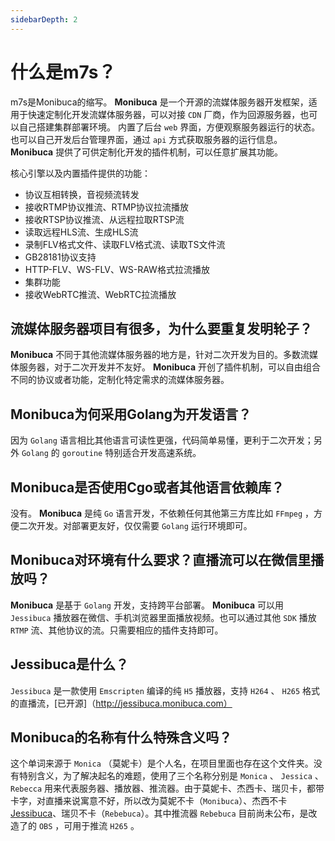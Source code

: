 ```yaml
---
sidebarDepth: 2
---
```

# 什么是m7s？

m7s是Monibuca的缩写。
**Monibuca** 是一个开源的流媒体服务器开发框架，适用于快速定制化开发流媒体服务器，可以对接 `CDN` 厂商，作为回源服务器，也可以自己搭建集群部署环境。
内置了后台 `web` 界面，方便观察服务器运行的状态。
也可以自己开发后台管理界面，通过 `api` 方式获取服务器的运行信息。
**Monibuca** 提供了可供定制化开发的插件机制，可以任意扩展其功能。

核心引擎以及内置插件提供的功能：
- 协议互相转换，音视频流转发
- 接收RTMP协议推流、RTMP协议拉流播放
- 接收RTSP协议推流、从远程拉取RTSP流
- 读取远程HLS流、生成HLS流
- 录制FLV格式文件、读取FLV格式流、读取TS文件流
- GB28181协议支持
- HTTP-FLV、WS-FLV、WS-RAW格式拉流播放
- 集群功能
- 接收WebRTC推流、WebRTC拉流播放

## 流媒体服务器项目有很多，为什么要重复发明轮子？
**Monibuca** 不同于其他流媒体服务器的地方是，针对二次开发为目的。多数流媒体服务器，对于二次开发并不友好。 **Monibuca** 开创了插件机制，可以自由组合不同的协议或者功能，定制化特定需求的流媒体服务器。

## Monibuca为何采用Golang为开发语言？
因为 `Golang` 语言相比其他语言可读性更强，代码简单易懂，更利于二次开发；另外 `Golang` 的 `goroutine` 特别适合开发高速系统。

## Monibuca是否使用Cgo或者其他语言依赖库？
没有。 **Monibuca** 是纯 `Go` 语言开发，不依赖任何其他第三方库比如 `FFmpeg` ，方便二次开发。对部署更友好，仅仅需要 `Golang` 运行环境即可。

## Monibuca对环境有什么要求？直播流可以在微信里播放吗？
**Monibuca** 是基于 `Golang` 开发，支持跨平台部署。 **Monibuca** 可以用 `Jessibuca` 播放器在微信、手机浏览器里面播放视频。也可以通过其他 `SDK` 播放 `RTMP` 流、其他协议的流。只需要相应的插件支持即可。

## Jessibuca是什么？
`Jessibuca` 是一款使用 `Emscripten` 编译的纯 `H5` 播放器，支持 `H264` 、 `H265` 格式的直播流，[已开源]（http://jessibuca.monibuca.com）

## Monibuca的名称有什么特殊含义吗？
这个单词来源于 `Monica` （莫妮卡）是个人名，在项目里面也存在这个文件夹。没有特别含义，为了解决起名的难题，使用了三个名称分别是 `Monica` 、 `Jessica` 、`Rebecca` 用来代表服务器、播放器、推流器。由于莫妮卡、杰西卡、瑞贝卡，都带卡字，对直播来说寓意不好，所以改为莫妮不卡（`Monibuca`）、杰西不卡[Jessibuca](http://jessibuca.monibuca.com)、瑞贝不卡（`Rebebuca`）。其中推流器 `Rebebuca` 目前尚未公布，是改造了的 `OBS` ，可用于推流 `H265` 。